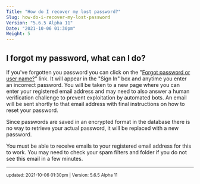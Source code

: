 ```yaml
---
Title: "How do I recover my lost password?"
Slug: how-do-i-recover-my-lost-password
Version: "5.6.5 Alpha 11"
Date: "2021-10-06 01:30pm"
Weight: 5
---
```


<h2>I forgot my password, what can I do?</h2>
<p>If you've forgotten you password you can click on the "<a href="./lostpw">Forgot password or user name?</a>" link. It will appear in the "Sign In" box and anytime you enter an incorrect password. You will be taken to a new page where you can enter your registered email address and may need to also answer a human verification challenge to prevent exploitation by automated bots.
An email will be sent shortly to that email address with final instructions on how to reset your password.</p>
<p>Since passwords are saved in an encrypted format in the database there is no way to retrieve your actual password, it will be replaced with a new password.</p>
<p>You must be able to receive emails to your registered email address for this to work. You may need to check your spam filters and folder if you do not see this email in a few minutes.</p>

<hr>
<small>
updated: 2021-10-06 01:30pm | Version: 5.6.5 Alpha 11
</small>